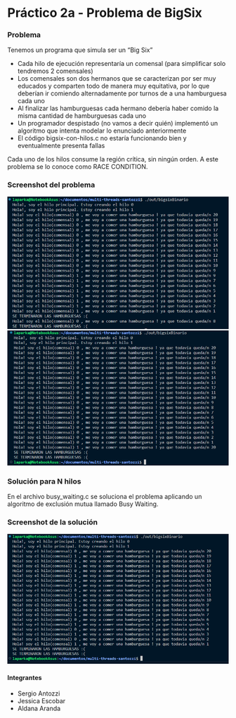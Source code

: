 # Práctico 2a - Problema de BigSix
### Problema
Tenemos un programa que simula ser un “Big Six”
- Cada hilo de ejecución representaría un comensal (para simplificar solo tendremos 2 comensales)
- Los comensales son dos hermanos que se caracterizan por ser muy educados y comparten todo de
manera muy equitativa, por lo que deberían ir comiendo alternadamente por turnos de a una
hamburguesa cada uno
- Al finalizar las hamburguesas cada hermano debería haber comido la misma cantidad de
hamburguesas cada uno
- Un programador despistado (no vamos a decir quién) implementó un algoritmo que intenta modelar lo
enunciado anteriormente
- El código bigsix-con-hilos.c no estaría funcionando bien y eventualmente presenta fallas

Cada uno de los hilos consume la región crítica, sin ningún orden. A este problema se lo conoce como RACE CONDITION. 
### Screenshot del problema

<img src="./images/imagen1.png">
<img src="./images/imagen2.png">

### Solución para N hilos
En el archivo busy_waiting.c se soluciona el problema aplicando un algoritmo de exclusión mutua llamado Busy Waiting.

### Screenshot de la solución
<img src="./images/solucion.png">

#### Integrantes
<ul>
   <li>Sergio Antozzi</li>
   <li>Jessica Escobar</li>
   <li>Aldana Aranda</li>
</ul>


